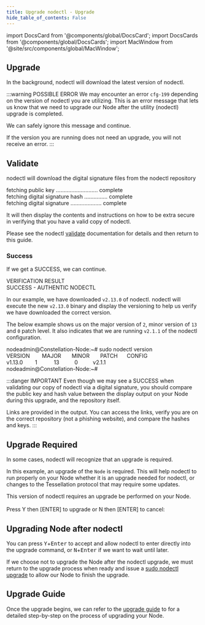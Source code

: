 ```yaml
---
title: Upgrade nodectl - Upgrade
hide_table_of_contents: False
---
```

<intro-end />

import DocsCard from '@components/global/DocsCard';
import DocsCards from '@components/global/DocsCards';
import MacWindow from '@site/src/components/global/MacWindow';

<head>
  <title>MainNet 2.0 Automation with nodectl</title>
  <meta
    name="description"
    content="Upgrade nodectl utility"
  />
</head>

## Upgrade 

In the background, nodectl will download the latest version of nodectl.

:::warning POSSIBLE ERROR
We may encounter an error `cfg-199` depending on the version of nodectl you are utilizing.  This is an error message that lets us know that we need to upgrade our Node after the utility (nodectl) upgrade is completed.  

We can safely ignore this message and continue.

If the version you are running does not need an upgrade, you will not receive an error.
:::

## Validate

nodectl will download the digital signature files from the nodectl repository 

<MacWindow>
fetching public key ........................... complete<br />                                    
fetching digital signature hash ............... complete<br />                                     
fetching digital signature .................... complete<br /> 
</MacWindow>

It will then display the contents and instructions on how to be extra secure in verifying that you have a valid copy of nodectl.

Please see the nodectl [validate](/validate/automated/nodectlValidate#understanding-verify_nodectl) documentation for details and then return to this guide.

### Success

If we get a SUCCESS, we can continue.

<MacWindow>
VERIFICATION RESULT<br />
SUCCESS - AUTHENTIC NODECTL 
</MacWindow>

In our example, we have downloaded `v2.13.0` of nodectl.  nodectl will execute the new `v2.13.0` binary and display the versioning to help us verify we have downloaded the correct version.

The below example shows us on the major version of `2`, minor version of `13` and `0` patch level.  It also indicates that we are running `v2.1.1` of the nodectl configuration.

<MacWindow>
nodeadmin@Constellation-Node:~# sudo nodectl version<br />
  VERSION&nbsp;&nbsp;&nbsp;&nbsp;&nbsp;&nbsp;&nbsp;&nbsp;MAJOR&nbsp;&nbsp;&nbsp;&nbsp;&nbsp;&nbsp;&nbsp;MINOR&nbsp;&nbsp;&nbsp;&nbsp;&nbsp;&nbsp;&nbsp;PATCH&nbsp;&nbsp;&nbsp;&nbsp;&nbsp;&nbsp;CONFIG<br />
  v1.13.0&nbsp;&nbsp;&nbsp;&nbsp;&nbsp;&nbsp;&nbsp;&nbsp;1&nbsp;&nbsp;&nbsp;&nbsp;&nbsp;&nbsp;&nbsp;&nbsp;&nbsp;&nbsp;&nbsp;13&nbsp;&nbsp;&nbsp;&nbsp;&nbsp;&nbsp;&nbsp;&nbsp;&nbsp;&nbsp;0&nbsp;&nbsp;&nbsp;&nbsp;&nbsp;&nbsp;&nbsp;&nbsp;&nbsp;&nbsp;v2.1.1<br />            
nodeadmin@Constellation-Node:~# 
</MacWindow> 

:::danger IMPORTANT
Even though we may see a SUCCESS when validating our copy of nodectl via a digital signature, you should compare the public key and hash value between the display output on your Node during this upgrade, and the repository itself.  

Links are provided in the output.  You can access the links, verify you are on the correct repository (not a phishing website), and compare the hashes and keys.
:::

## Upgrade Required

In some cases, nodectl will recognize that an upgrade is required.  

In this example, an upgrade of the `Node` is required.  This will help nodectl to run properly on your Node whether it is an upgrade needed for nodectl, or changes to the Tessellation protocol that may require some updates.

<MacWindow>
This version of nodectl requires an upgrade be performed on your Node.<br />
<br />
Press Y then [ENTER] to upgrade or N then [ENTER] to cancel:<br />
</MacWindow>

## Upgrading Node after nodectl

You can press <kbd>Y</kbd>+<kbd>Enter</kbd> to accept and allow nodectl to enter directly into the upgrade command, or <kbd>N</kbd>+<kbd>Enter</kbd> if we want to wait until later.  

If we choose not to upgrade the Node after the nodectl upgrade, we must return to the upgrade process when ready and issue a [sudo nodectl upgrade](/validate/automated/upgrade/nodectlUpgrade) to allow our Node to finish the upgrade.

## Upgrade Guide

Once the upgrade begins, we can refer to the [upgrade guide](/validate/automated/upgrade/nodectlUpgrade) to for a detailed step-by-step on the process of upgrading your Node.